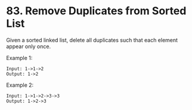 # 83. Remove Duplicates from Sorted List

Given a sorted linked list, delete all duplicates such that each element appear only once.

Example 1:
````
Input: 1->1->2
Output: 1->2
````
Example 2:
````
Input: 1->1->2->3->3
Output: 1->2->3
````
